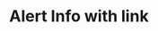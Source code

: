 ---
title: Alert Info with link
category: Application
paid: true
isActive: true
ltr: {"react":{"jsxCss":[],"jsxTail":[{"label":"App.jsx","code":"export default () => {\n    return (\n        <div className=\"max-w-5xl mx-auto px-4 md:px-8\">\n            <div className=\"flex justify-between p-4 rounded-md bg-blue-50 border border-blue-300\">\n                <div className=\"flex gap-3\">\n                    <div>\n                        <svg xmlns=\"http://www.w3.org/2000/svg\" className=\"h-6 w-6 text-blue-500\" fill=\"none\" viewBox=\"0 0 24 24\" stroke=\"currentColor\" strokeWidth={2}>\n                            <path strokeLinecap=\"round\" strokeLinejoin=\"round\" d=\"M12 8v4m0 4h.01M21 12a9 9 0 11-18 0 9 9 0 0118 0z\" />\n                        </svg>\n                    </div>\n                    <div className=\"self-center\">\n                        <span className=\"text-blue-600 font-medium\">\n                            New update available\n                        </span>\n                        <div className=\"text-blue-600\">\n                            <p className=\"mt-2 sm:text-sm\">\n                                Lorem ipsum dolor sit amet, consectetur adipiscing elit, sed do eiusmod tempor incididunt ut labore et dolore magna aliqua.\n                            </p>\n                            <div className=\"mt-2\">\n                                <a\n                                    href=\"javascript:void(0)\"\n                                    className=\"inline-flex items-center font-medium hover:underline sm:text-sm\">\n                                    Details\n                                    <svg xmlns=\"http://www.w3.org/2000/svg\" className=\"h-3.5 w-3.5 ml-1\" viewBox=\"0 0 20 20\" fill=\"currentColor\">\n                                        <path fillRule=\"evenodd\" d=\"M10.293 3.293a1 1 0 011.414 0l6 6a1 1 0 010 1.414l-6 6a1 1 0 01-1.414-1.414L14.586 11H3a1 1 0 110-2h11.586l-4.293-4.293a1 1 0 010-1.414z\" clipRule=\"evenodd\" />\n                                    </svg>\n                                </a>\n                            </div>\n                        </div>\n                    </div>\n                </div>\n            </div>\n        </div>\n    )\n}"}]},"vue":{"vueCss":[],"vueTail":[]},"preview":"function App() {\n    return (\n        <div className=\"max-w-5xl mx-auto mt-12 px-4 md:px-8\">\n            <div className=\"flex justify-between p-4 rounded-md bg-blue-50 border border-blue-300\">\n                <div className=\"flex gap-3\">\n                    <div>\n                        <svg xmlns=\"http://www.w3.org/2000/svg\" className=\"h-6 w-6 text-blue-500\" fill=\"none\" viewBox=\"0 0 24 24\" stroke=\"currentColor\" strokeWidth={2}>\n                            <path strokeLinecap=\"round\" strokeLinejoin=\"round\" d=\"M12 8v4m0 4h.01M21 12a9 9 0 11-18 0 9 9 0 0118 0z\" />\n                        </svg>\n                    </div>\n                    <div className=\"self-center\">\n                        <span className=\"text-blue-600 font-medium\">\n                            New update available\n                        </span>\n                        <div className=\"text-blue-600\">\n                            <p className=\"mt-2 sm:text-sm\">\n                                Lorem ipsum dolor sit amet, consectetur adipiscing elit, sed do eiusmod tempor incididunt ut labore et dolore magna aliqua.\n                            </p>\n                            <div className=\"mt-2\">\n                                <a\n                                    href=\"javascript:void(0)\"\n                                    className=\"inline-flex items-center font-medium hover:underline sm:text-sm\">\n                                    Details\n                                    <svg xmlns=\"http://www.w3.org/2000/svg\" className=\"h-3.5 w-3.5 ml-1\" viewBox=\"0 0 20 20\" fill=\"currentColor\">\n                                        <path fillRule=\"evenodd\" d=\"M10.293 3.293a1 1 0 011.414 0l6 6a1 1 0 010 1.414l-6 6a1 1 0 01-1.414-1.414L14.586 11H3a1 1 0 110-2h11.586l-4.293-4.293a1 1 0 010-1.414z\" clipRule=\"evenodd\" />\n                                    </svg>\n                                </a>\n                            </div>\n                        </div>\n                    </div>\n                </div>\n            </div>\n        </div>\n    )\n}"}
rtl: {"vue":{"vueTail":[],"vueCss":[]},"preview":"function App() {\n    return (\n        <div className=\"max-w-5xl mx-auto mt-12 px-4 md:px-8\">\n            <div className=\"flex justify-between p-4 rounded-md bg-blue-50 border border-blue-300\">\n                <div className=\"flex gap-3\">\n                    <div>\n                        <svg xmlns=\"http://www.w3.org/2000/svg\" className=\"h-6 w-6 text-blue-500\" fill=\"none\" viewBox=\"0 0 24 24\" stroke=\"currentColor\" strokeWidth={2}>\n                            <path strokeLinecap=\"round\" strokeLinejoin=\"round\" d=\"M12 8v4m0 4h.01M21 12a9 9 0 11-18 0 9 9 0 0118 0z\" />\n                        </svg>\n                    </div>\n                    <div className=\"self-center\">\n                        <span className=\"text-blue-600 font-medium\">\n                            تحديث جديد متاح\n                        </span>\n                        <div className=\"text-blue-600\">\n                            <p className=\"mt-2 sm:text-sm\">\n                                من المهم الاعتناء بالمريض، على أن يتابعه الطبيب، ولكنه وقت الألم والمعاناة الشديدة.\n                            </p>\n                            <div className=\"mt-2\">\n                                <a\n                                    href=\"javascript:void(0)\"\n                                    className=\"inline-flex items-center font-medium hover:underline sm:text-sm\">\n                                    تفاصيل\n                                    <svg xmlns=\"http://www.w3.org/2000/svg\" class=\"h-3.5 w-3.5 mr-1\" viewBox=\"0 0 20 20\" fill=\"currentColor\">\n                                        <path fillRule=\"evenodd\" d=\"M9.707 16.707a1 1 0 01-1.414 0l-6-6a1 1 0 010-1.414l6-6a1 1 0 011.414 1.414L5.414 9H17a1 1 0 110 2H5.414l4.293 4.293a1 1 0 010 1.414z\" clipRule=\"evenodd\" />\n                                    </svg>\n                                </a>\n                            </div>\n                        </div>\n                    </div>\n                </div>\n            </div>\n        </div>\n    )\n}","react":{"jsxTail":[{"label":"App.jsx","code":"export default () => {\n    return (\n        <div className=\"max-w-5xl mx-auto px-4 md:px-8\">\n            <div className=\"flex justify-between p-4 rounded-md bg-blue-50 border border-blue-300\">\n                <div className=\"flex gap-3\">\n                    <div>\n                        <svg xmlns=\"http://www.w3.org/2000/svg\" className=\"h-6 w-6 text-blue-500\" fill=\"none\" viewBox=\"0 0 24 24\" stroke=\"currentColor\" strokeWidth={2}>\n                            <path strokeLinecap=\"round\" strokeLinejoin=\"round\" d=\"M12 8v4m0 4h.01M21 12a9 9 0 11-18 0 9 9 0 0118 0z\" />\n                        </svg>\n                    </div>\n                    <div className=\"self-center\">\n                        <span className=\"text-blue-600 font-medium\">\n                            تحديث جديد متاح\n                        </span>\n                        <div className=\"text-blue-600\">\n                            <p className=\"mt-2 sm:text-sm\">\n                                من المهم الاعتناء بالمريض، على أن يتابعه الطبيب، ولكنه وقت الألم والمعاناة الشديدة.\n                            </p>\n                            <div className=\"mt-2\">\n                                <a\n                                    href=\"javascript:void(0)\"\n                                    className=\"inline-flex items-center font-medium hover:underline sm:text-sm\">\n                                    تفاصيل\n                                    <svg xmlns=\"http://www.w3.org/2000/svg\" class=\"h-3.5 w-3.5 mr-1\" viewBox=\"0 0 20 20\" fill=\"currentColor\">\n                                        <path fillRule=\"evenodd\" d=\"M9.707 16.707a1 1 0 01-1.414 0l-6-6a1 1 0 010-1.414l6-6a1 1 0 011.414 1.414L5.414 9H17a1 1 0 110 2H5.414l4.293 4.293a1 1 0 010 1.414z\" clipRule=\"evenodd\" />\n                                    </svg>\n                                </a>\n                            </div>\n                        </div>\n                    </div>\n                </div>\n            </div>\n        </div>\n    )\n}"}],"jsxCss":[]}}
slug: /alerts
id: 0bc846ba-f5da-481f-a17d-65b5b4c38bb2
created_at: 1668362895034
---